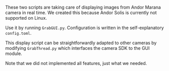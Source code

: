 These two scripts are taking care of displaying images from Andor Marana camera in real time. We created this because Andor Solis is currently not supported on Linux.


Use it by running `GrabGUI.py`. Configuration is written in the self-explanatory `config.toml`.


This display script can be straightforwardly adapted to other cameras by modifying `GrabThread.py` which interfaces the camera SDK to the GUI module.


Note that we did not implemented all features, just what we needed.
